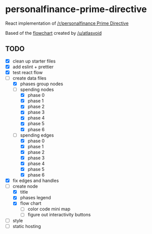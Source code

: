 # personalfinance-prime-directive
React implementation of [/r/personalfinance Prime Directive](https://www.reddit.com/r/personalfinance/wiki/commontopics)

Based of the [flowchart](https://i.imgur.com/lSoUQr2.png) created by [/u/atlasvoid](https://www.reddit.com/user/atlasvoid)

## TODO
- [x] clean up starter files
- [x] add eslint + prettier
- [x] test react flow
- [ ] create data files
  - [x] phases group nodes
  - [ ] spending nodes
    - [x] phase 0
    - [x] phase 1
    - [x] phase 2
    - [x] phase 3
    - [x] phase 4
    - [x] phase 5
    - [x] phase 6
  - [ ] spending edges
    - [x] phase 0
    - [x] phase 1
    - [x] phase 2
    - [x] phase 3
    - [x] phase 4
    - [x] phase 5
    - [x] phase 6
- [x] fix edges and handles
- [ ] create node
  - [x] title
  - [x] phases legend
  - [x] flow chart
    - [ ] color code mini map
    - [ ] figure out interactivity buttons
- [ ] style
- [ ] static hosting
